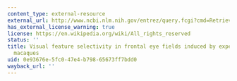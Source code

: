 ```yaml
---
content_type: external-resource
external_url: http://www.ncbi.nlm.nih.gov/entrez/query.fcgi?cmd=Retrieve&db=PubMed&dopt=Citation&list_uids=8649514
has_external_license_warning: true
license: https://en.wikipedia.org/wiki/All_rights_reserved
status: ''
title: Visual feature selectivity in frontal eye fields induced by experience in mature
  macaques
uid: 0e93676e-5fc0-47e4-b798-65673ff7bdd0
wayback_url: ''
---
```

